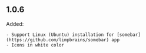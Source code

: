 ## 1.0.6

  Added:

    - Support Linux (Ubuntu) installation for [somebar](https://github.com/limpbrains/somebar) app
    - Icons in white color
